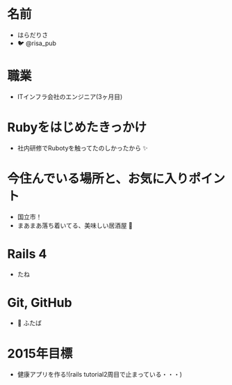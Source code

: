 # 名前
- はらだりさ
- :bird: @risa_pub


# 職業
- ITインフラ会社のエンジニア(3ヶ月目)


# Rubyをはじめたきっかけ
- 社内研修でRubotyを触ってたのしかったから :sparkles:


# 今住んでいる場所と、お気に入りポイント
- 国立市！  
- まあまあ落ち着いてる、美味しい居酒屋 :beers:

# Rails 4
- たね

# Git, GitHub
- :seedling: ふたば

# 2015年目標
- 健康アプリを作る!(rails tutorial2周目で止まっている・・・)
